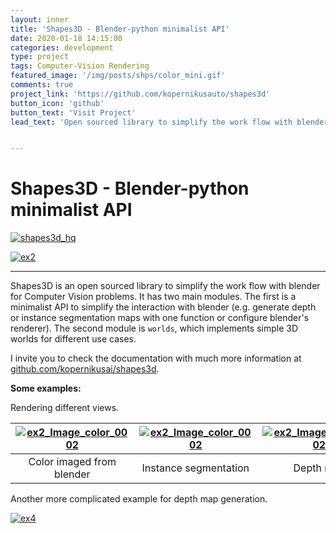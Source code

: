 ```yaml
---
layout: inner
title: 'Shapes3D - Blender-python minimalist API'
date: 2020-01-18 14:15:00
categories: development
type: project
tags: Computer-Vision Rendering
featured_image: '/img/posts/shps/color_mini.gif'
comments: true
project_link: 'https://github.com/kopernikusauto/shapes3d'
button_icon: 'github'
button_text: 'Visit Project'
lead_text: 'Open sourced library to simplify the work flow with blender for Computer Vision problems'


---
```


# Shapes3D - Blender-python minimalist API

[![shapes3d_hq](https://github.com/kopernikusai/shapes3d/raw/master/misc/shapes3d_hq.gif)](https://github.com/kopernikusai/shapes3d/blob/master/misc/shapes3d_hq.gif)

[![ex2](https://github.com/kopernikusai/shapes3d/raw/master/misc/ex2.jpg)](https://github.com/kopernikusai/shapes3d/blob/master/misc/ex2.jpg)

------

Shapes3D is an open sourced library to simplify the work flow with blender for Computer Vision problems. It has two main modules. The first is a minimalist API to simplify the interaction with blender (e.g. generate depth or instance segmentation maps with one function or configure blender's renderer). The second module is `worlds`, which implements simple 3D worlds for different use cases.

I invite you to check the documentation with much more information at [github.com/kopernikusai/shapes3d](https://github.com/kopernikusai/shapes3d).



**Some examples:**

Rendering different views.

| [![ex2_Image_color_0002](https://github.com/kopernikusai/shapes3d/raw/master/misc/ex2_Image_color_0002.png)](https://github.com/kopernikusai/shapes3d/blob/master/misc/ex2_Image_color_0002.png) | [![ex2_Image_color_0002](https://github.com/kopernikusai/shapes3d/raw/master/misc/ex2_Image_inst_seg_0002.png)](https://github.com/kopernikusai/shapes3d/blob/master/misc/ex2_Image_inst_seg_0002.png) | [![ex2_Image_color_0002](https://github.com/kopernikusai/shapes3d/raw/master/misc/ex2_Image_depth_0002.png)](https://github.com/kopernikusai/shapes3d/blob/master/misc/ex2_Image_depth_0002.png) |
| :----------------------------------------------------------: | :----------------------------------------------------------: | :----------------------------------------------------------: |
|                  Color imaged from blender                   |                    Instance segmentation                     |                          Depth map                           |



Another more complicated example for depth map generation.

[![ex4](https://github.com/kopernikusai/shapes3d/raw/master/misc/ex4.png)](https://github.com/kopernikusai/shapes3d/blob/master/misc/ex4.png)

